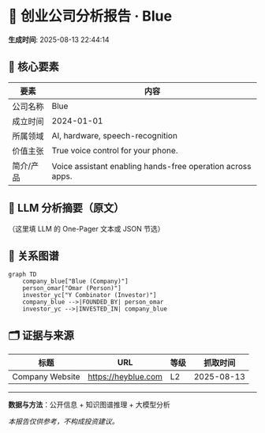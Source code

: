# 🚀 创业公司分析报告 · Blue

**生成时间**: 2025-08-13 22:44:14

## 🧩 核心要素

| 要素 | 内容 |
|---|---|
| 公司名称 | Blue |
| 成立时间 | 2024-01-01 |
| 所属领域 | AI, hardware, speech-recognition |
| 价值主张 | True voice control for your phone. |
| 简介/产品 | Voice assistant enabling hands-free operation across apps. |

## 🧠 LLM 分析摘要（原文）

（这里填 LLM 的 One-Pager 文本或 JSON 节选）

## 🔗 关系图谱
```mermaid
graph TD
    company_blue["Blue (Company)"]
    person_omar["Omar (Person)"]
    investor_yc["Y Combinator (Investor)"]
    company_blue -->|FOUNDED_BY| person_omar
    investor_yc -->|INVESTED_IN| company_blue
```

## 🗂️ 证据与来源

| 标题 | URL | 等级 | 抓取时间 |
|---|---|---|---|
| Company Website | https://heyblue.com | L2 | 2025-08-13 |

---
**数据与方法**：公开信息 + 知识图谱推理 + 大模型分析

_本报告仅供参考，不构成投资建议。_